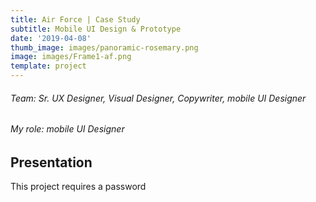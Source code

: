 ```yaml
---
title: Air Force | Case Study
subtitle: Mobile UI Design & Prototype
date: '2019-04-08'
thumb_image: images/panoramic-rosemary.png
image: images/Frame1-af.png
template: project
---
```

###### Team: Sr. UX Designer, Visual Designer, Copywriter, mobile UI Designer
###### My role: mobile UI Designer

## Presentation
This project requires a password